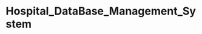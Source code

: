 # Hospital_DataBase_Management_System

<div align="center">
  <img src="Hospital_db_final_ER_diagram.png" alt="Alt Text'>
</div>
